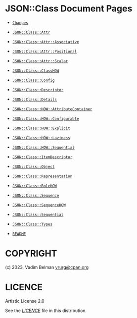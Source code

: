# JSON::Class Document Pages

  - [`Changes`](ChangeLog.md)

  - [`JSON::Class::Attr`](docs/md/JSON/Class/Attr.md)

  - [`JSON::Class::Attr::Associative`](docs/md/JSON/Class/Attr/Associative.md)

  - [`JSON::Class::Attr::Positional`](docs/md/JSON/Class/Attr/Positional.md)

  - [`JSON::Class::Attr::Scalar`](docs/md/JSON/Class/Attr/Scalar.md)

  - [`JSON::Class::ClassHOW`](docs/md/JSON/Class/ClassHOW.md)

  - [`JSON::Class::Config`](docs/md/JSON/Class/Config.md)

  - [`JSON::Class::Descriptor`](docs/md/JSON/Class/Descriptor.md)

  - [`JSON::Class::Details`](docs/md/JSON/Class/Details.md)

  - [`JSON::Class::HOW::AttributeContainer`](docs/md/JSON/Class/HOW/AttributeContainer.md)

  - [`JSON::Class::HOW::Configurable`](docs/md/JSON/Class/HOW/Configurable.md)

  - [`JSON::Class::HOW::Explicit`](docs/md/JSON/Class/HOW/Explicit.md)

  - [`JSON::Class::HOW::Laziness`](docs/md/JSON/Class/HOW/Laziness.md)

  - [`JSON::Class::HOW::Sequential`](docs/md/JSON/Class/HOW/Sequential.md)

  - [`JSON::Class::ItemDescriptor`](docs/md/JSON/Class/ItemDescriptor.md)

  - [`JSON::Class::Object`](docs/md/JSON/Class/Object.md)

  - [`JSON::Class::Representation`](docs/md/JSON/Class/Representation.md)

  - [`JSON::Class::RoleHOW`](docs/md/JSON/Class/RoleHOW.md)

  - [`JSON::Class::Sequence`](docs/md/JSON/Class/Sequence.md)

  - [`JSON::Class::SequenceHOW`](docs/md/JSON/Class/SequenceHOW.md)

  - [`JSON::Class::Sequential`](docs/md/JSON/Class/Sequential.md)

  - [`JSON::Class::Types`](docs/md/JSON/Class/Types.md)

  - [`README`](README.md)

# COPYRIGHT

(c) 2023, Vadim Belman <vrurg@cpan.org>

# LICENCE

Artistic License 2.0

See the [*LICENCE*](LICENCE) file in this distribution.
